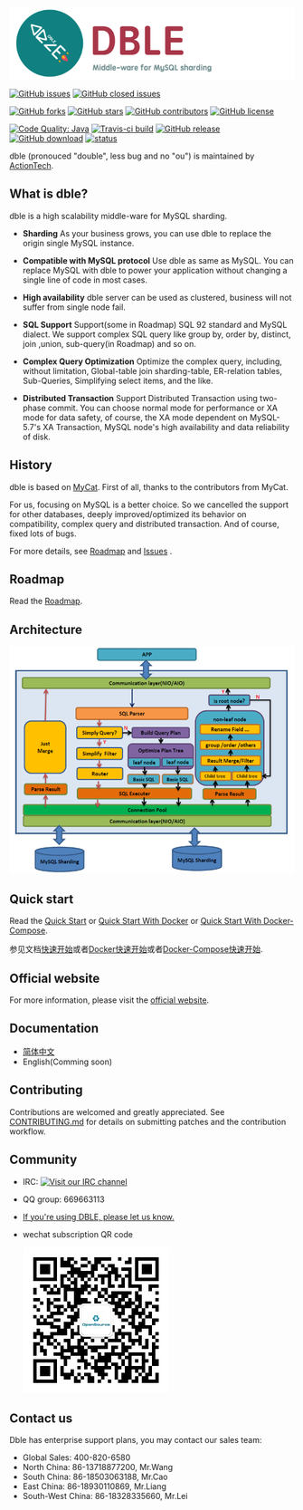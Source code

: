 ![dble](./docs/dble_logo.png)

[![GitHub issues](https://img.shields.io/github/issues/actiontech/dble.svg)](https://github.com/actiontech/dble/issues)
[![GitHub closed issues](https://img.shields.io/github/issues-closed-raw/actiontech/dble.svg)](https://github.com/actiontech/dble/issues?q=is%3Aissue+is%3Aclosed)

[![GitHub forks](https://img.shields.io/github/forks/actiontech/dble.svg)](https://github.com/actiontech/dble/network/members)
[![GitHub stars](https://img.shields.io/github/stars/actiontech/dble.svg)](https://github.com/actiontech/dble/stargazers)
[![GitHub contributors](https://img.shields.io/github/contributors/actiontech/dble.svg)](https://github.com/actiontech/dble/graphs/contributors)
[![GitHub license](https://img.shields.io/github/license/actiontech/dble.svg)](https://github.com/actiontech/dble/blob/master/LICENSE)

[![Code Quality: Java](https://img.shields.io/lgtm/grade/java/github/actiontech/dble.svg?logo=lgtm&logoWidth=18)](https://lgtm.com/projects/g/actiontech/dble/context:java)
[![Travis-ci build](https://img.shields.io/travis/com/actiontech/dble/master.svg)](https://travis-ci.com/actiontech?tab=insights)
[![GitHub release](https://img.shields.io/github/release/actiontech/dble.svg)](https://github.com/actiontech/dble/releases) 
[![GitHub download](https://img.shields.io/github/downloads/actiontech/dble/total.svg)](https://github.com/actiontech/dble/releases) 
[![status](https://img.shields.io/badge/status-working%20in%20banks-blue.svg)](https://github.com/actiontech/dble)

dble (pronouced "double", less bug and no "ou") is maintained by [ActionTech](https://opensource.actionsky.com).

## What is dble?

dble is a high scalability middle-ware for MySQL sharding. 

- __Sharding__
As your business grows, you can use dble to replace the origin single MySQL instance. 

- __Compatible with MySQL protocol__
Use dble as same as MySQL. You can replace MySQL with dble to power your application without changing a single line of code in most cases.

- __High availability__
dble server can be used as clustered, business will not suffer from single node fail.

- __SQL Support__
Support(some in Roadmap) SQL 92 standard and MySQL dialect. We support complex SQL query like group by, order by, distinct, join ,union, sub-query(in Roadmap) and so on.

- __Complex Query Optimization__
Optimize the complex query, including, without limitation, Global-table join sharding-table, ER-relation tables, Sub-Queries, Simplifying select items, and the like.

- __Distributed Transaction__
Support Distributed Transaction using two-phase commit. You can choose normal mode for performance or XA mode for data safety, of course, the XA mode dependent on MySQL-5.7's XA Transaction, MySQL node's high availability and data reliability of disk.


## History
dble is based on [MyCat](https://github.com/MyCATApache/Mycat-Server). First of all,  thanks to the contributors from MyCat.

For us, focusing on MySQL is a better choice. So we cancelled the support for other databases, deeply improved/optimized its behavior on compatibility, complex query and distributed transaction. And of course, fixed lots of bugs.

For more details, see [Roadmap](./docs/ROADMAP.md) and [Issues](https://github.com/actiontech/dble/issues) . 

## Roadmap

Read the [Roadmap](./docs/ROADMAP.md).

## Architecture

![architecture](./docs/architecture.PNG)

## Quick start 
Read the [Quick Start](./docs/QUICKSTART.md) or [Quick Start With Docker](./docs/dble_quick_start_docker.md) or  [Quick Start With Docker-Compose](./docs/dble_start_docker_compose.md).  

参见文档[快速开始](https://github.com/actiontech/dble-docs-cn/blob/master/0.overview/0.3_dble_quick_start.md)或者[Docker快速开始](https://github.com/actiontech/dble-docs-cn/blob/master/0.overview/0.4_dble_quick_start_docker.md)或者[Docker-Compose快速开始](https://github.com/actiontech/dble-docs-cn/blob/master/0.overview/0.5_dble_start_docker_compose.md).

## Official website
For more information, please visit the [official website](https://opensource.actionsky.com).

## Documentation
+ [简体中文](https://actiontech.github.io/dble-docs-cn/)
+ English(Comming soon)

## Contributing

Contributions are welcomed and greatly appreciated. See [CONTRIBUTING.md](./docs/CONTRIBUTING.md)
for details on submitting patches and the contribution workflow.

## Community

* IRC: [![Visit our IRC channel](https://kiwiirc.com/buttons/irc.freenode.net/dble.png)](https://kiwiirc.com/client/irc.freenode.net/?nick=user|?&theme=cli#dble)
* QQ group: 669663113
* [If you're using DBLE, please let us know.](https://wj.qq.com/s/2291106/09f4)
* wechat subscription QR code
  
  ![dble](./docs/QR_code.png)

## Contact us

Dble has enterprise support plans, you may contact our sales team: 
* Global Sales: 400-820-6580
* North China: 86-13718877200, Mr.Wang
* South China: 86-18503063188, Mr.Cao
* East China: 86-18930110869, Mr.Liang
* South-West China: 86-18328335660, Mr.Lei
